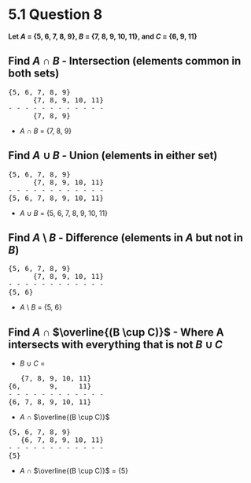 # 5.1 Question 8

**Let $A$ = {5, 6, 7, 8, 9}, $B$ = {7, 8, 9, 10, 11}, and $C$ = {6, 9, 11}**

## **Find $A$ $\cap$ $B$** - Intersection (elements common in both sets)
<pre>
{5, 6, 7, 8, 9}
      {7, 8, 9, 10, 11}
- - - - - - - - - - - -
      {7, 8, 9}
</pre>

- $A$ $\cap$ $B$ = {7, 8, 9}

## **Find $A$ $\cup$ $B$** - Union (elements in either set)
<pre>
{5, 6, 7, 8, 9}
      {7, 8, 9, 10, 11}
- - - - - - - - - - - -
{5, 6, 7, 8, 9, 10, 11}
</pre>

- $A$ $\cup$ $B$ = {5, 6, 7, 8, 9, 10, 11}

## **Find $A$ \ $B$** - Difference (elements in $A$ but not in $B$)
<pre>
{5, 6, 7, 8, 9}
      {7, 8, 9, 10, 11}
- - - - - - - - - - - -
{5, 6}
</pre>

- $A$ \ $B$ = {5, 6}

## **Find $A$ $\cap$ $\overline{(B \cup C)}$** - Where A intersects with everything that is not $B$ $\cup$ $C$
- $B$ $\cup$ $C$ = <br>
<pre>
   {7, 8, 9, 10, 11}
{6,       9,     11}
- - - - - - - - - - - -
{6, 7, 8, 9, 10, 11}
</pre>

- $A$ $\cap$ $\overline{(B \cup C)}$ <br>
<pre>
{5, 6, 7, 8, 9}
   {6, 7, 8, 9, 10, 11}
- - - - - - - - - - - -
{5}
</pre>

- $A$ $\cap$ $\overline{(B \cup C)}$ = {5}
